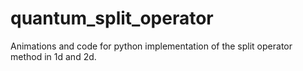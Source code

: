 # quantum_split_operator
Animations and code for python implementation of the split operator method in 1d and 2d.
